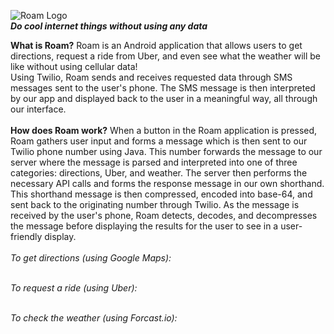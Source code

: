 ![Roam Logo](https://raw.githubusercontent.com/sayalvarun/Roam/master/MyApplication/app/src/main/res/drawable/roam.png)
<br>
<i><b>Do cool internet things without using any data</b></i>


<b>What is Roam?</b>
Roam is an Android application that allows users to get directions, request a ride from Uber, and even see what the weather will be like without using cellular data!<br>
Using Twilio, Roam sends and receives requested data through SMS messages sent to the user's phone. The SMS message is then interpreted by our app and displayed back to the user in a meaningful way, all through our interface.
<br>
<br><b>How does Roam work?</b>
When a button in the Roam application is pressed, Roam gathers user input and forms a message which is then sent to our Twilio phone number using Java. This number forwards the message to our server where the message is parsed and interpreted into one of three categories: directions, Uber, and weather. The server then performs the necessary API calls and forms the response message in our own shorthand. This shorthand message is then compressed, encoded into base-64, and sent back to the originating number through Twilio. As the message is received by the user's phone, Roam detects, decodes, and decompresses the message before displaying the results for the user to see in a user-friendly display.
<br>
<br>
<i>To get directions (using Google Maps):</i>
 <br> <br>
 
<i>To request a ride (using Uber):</i>
 <br> <br>

<i>To check the weather (using Forcast.io):</i>
 <br>

